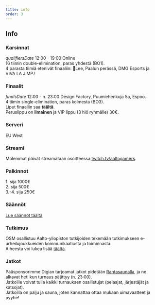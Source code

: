 ```yaml
---
title: info
order: 3
---
```


## Info

### Karsinnat

$qualifiersDate$ 12:00 - 19:00 Online  
16 tiimin double-elimination, paras yhdestä (BO1).  
4 parasta tiimiä etenivät finaaliin: 🦴Lee, Paalun perässä, DMG Esports ja VIVA LA J.MP.!

### Finaalit

$finalsDate$ 12:00 - n. 23:00 Design Factory, Puumiehenkuja 5a, Espoo.  
4 tiimin single-elimination, paras kolmesta (BO3).  
Liput finaaliin saa **[täältä](https://kide.app/events/ce22c41b-8133-4353-b3d1-ad7360ce9175)**.  
Peruslippu on **ilmainen** ja VIP lippu (3 hlö ryhmälle) 30€.

### Serveri

EU West

### Streami

Molemmat päivät streamataan osoitteessa [twitch.tv/aaltogamers](https://twitch.tv/aaltogamers).

### Palkinnot

1\. sija 1000€  
2\. sija 500€  
3\.-4. sija 250€

### Säännöt

[Lue säännöt täältä](https://docs.google.com/document/d/1waaq1OgqcMJkLjUnUPSOOP2veuxfPzY9/edit?usp=sharing&ouid=105544790108138006577&rtpof=true&sd=true)

### Tutkimus

OSM osallistuu Aalto-yliopiston tutkijoiden tekemään tutkimukseen e-urheilujoukkueiden kommunikaatiosta ja toiminnasta.  
Aiheesta voi lukea lisää [täältä](https://docs.google.com/document/d/1igqIM28yewJ6KOqbOrDJ-MG5qXCz43BeE0lIpeGM-Wc/edit?usp=sharing).

### Jatkot

Pääsponsorimme Digian tarjoamat jatkot pidetään [Rantasaunalla](https://www.ayy.fi/fi/rantasauna), ja ne alkavat heti kun turnaus päättyy (n. 23:00).  
Jatkoille voivat tulla kaikki turnauksen osallistujat (pelaajat, järjestäjät ja katsojat).  
Jatkoilla on palju ja sauna, joten kannattaa ottaa mukaan uimavaatteet ja pyyhe!
